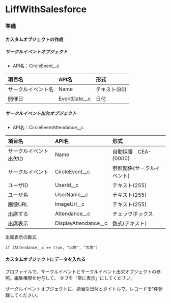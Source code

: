 # LiffWithSalesforce

### 準備

#### カスタムオブジェクトの作成

##### サークルイベントオブジェクト

* API名：CircleEvent__c

|項目名|API名|形式|
|:--|:--|:--|
|サークルイベント名|Name|テキスト(80)|
|開催日|EventDate__c|日付|

##### サークルイベント出欠オブジェクト

* API名：CircleEventAttendance__c

|項目名|API名|形式|
|:--|:--|:--|
|サークルイベント出欠ID|Name|自動採番　CEA-{0000}|
|サークルイベント|CircleEvent__c|参照関係(サークルイベント)|
|ユーザID|UserId__c|テキスト(255)|
|ユーザ名|UserName__c|テキスト(255)|
|画像URL|ImageUrl__c|テキスト(255)|
|出席する|Attendance__c|チェックボックス|
|出席表示|DisplayAttendance__c|数式(テキスト)|


出席表示の数式
```
if (Attendance__c == true, "出席", "欠席")
```

#### カスタムオブジェクトにデータを入れる
プロファイルで、サークルイベントとサークルイベント出欠オブジェクトの参照。編集権限を付与して、
タブを「常に表示」にしてください。

サークルイベントオブジェクトに、適当な日付とタイトルで、レコードを1件登録してください。
